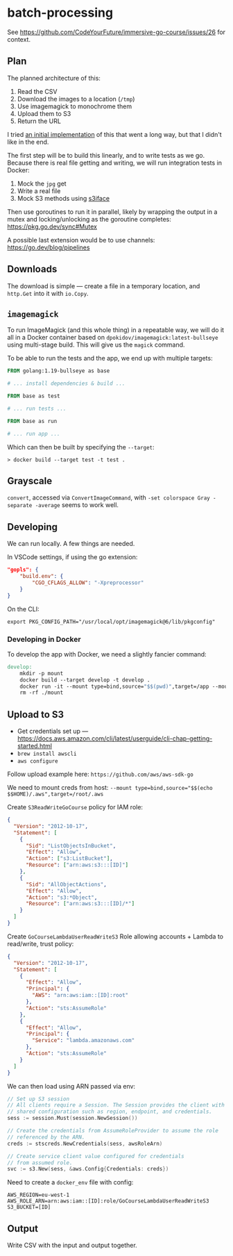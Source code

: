 # batch-processing

See https://github.com/CodeYourFuture/immersive-go-course/issues/26 for context.

## Plan

The planned architecture of this:

1. Read the CSV
2. Download the images to a location (`/tmp`)
3. Use imagemagick to monochrome them
4. Upload them to S3
5. Return the URL

I tried [an initial implementation](https://github.com/CodeYourFuture/immersive-go-course/pull/46) of this that went a long way, but that I didn't like in the end.

The first step will be to build this linearly, and to write tests as we go. Because there is real file getting and writing, we will run integration tests in Docker:

1. Mock the `jpg` get
2. Write a real file
3. Mock S3 methods using [s3iface](https://docs.aws.amazon.com/sdk-for-go/api/service/s3/s3iface/)

Then use goroutines to run it in parallel, likely by wrapping the output in a mutex and locking/unlocking as the goroutine completes: https://pkg.go.dev/sync#Mutex

A possible last extension would be to use channels: https://go.dev/blog/pipelines

## Downloads

The download is simple — create a file in a temporary location, and `http.Get` into it with `io.Copy`.

## `imagemagick`

To run ImageMagick (and this whole thing) in a repeatable way, we will do it all in a Docker container based on `dpokidov/imagemagick:latest-bullseye` using multi-stage build. This will give us the `magick` command.

To be able to run the tests and the app, we end up with multiple targets:

```Dockerfile
FROM golang:1.19-bullseye as base

# ... install dependencies & build ...

FROM base as test

# ... run tests ...

FROM base as run

# ... run app ...
```

Which can then be built by specifying the `--target`:

```console
> docker build --target test -t test .
```

## Grayscale

`convert`, accessed via `ConvertImageCommand`, with `-set colorspace Gray -separate -average` seems to work well.

## Developing

We can run locally. A few things are needed.

In VSCode settings, if using the go extension:

```json
"gopls": {
    "build.env": {
        "CGO_CFLAGS_ALLOW": "-Xpreprocessor"
    }
}
```

On the CLI:

```console
export PKG_CONFIG_PATH="/usr/local/opt/imagemagick@6/lib/pkgconfig"
```

### Developing in Docker

To develop the app with Docker, we need a slightly fancier command:

```Makefile
develop:
    mkdir -p mount
    docker build --target develop -t develop .
    docker run -it --mount type=bind,source="$$(pwd)",target=/app --mount type=bind,source="/tmp",target=/tmp --rm develop
    rm -rf ./mount
```

## Upload to S3

- Get credentials set up — https://docs.aws.amazon.com/cli/latest/userguide/cli-chap-getting-started.html
- `brew install awscli`
- `aws configure`

Follow upload example here: `https://github.com/aws/aws-sdk-go`

We need to mount creds from host: `--mount type=bind,source="$$(echo $$HOME)/.aws",target=/root/.aws`

Create `S3ReadWriteGoCourse` policy for IAM role:

```json
{
  "Version": "2012-10-17",
  "Statement": [
    {
      "Sid": "ListObjectsInBucket",
      "Effect": "Allow",
      "Action": ["s3:ListBucket"],
      "Resource": ["arn:aws:s3:::[ID]"]
    },
    {
      "Sid": "AllObjectActions",
      "Effect": "Allow",
      "Action": "s3:*Object",
      "Resource": ["arn:aws:s3:::[ID]/*"]
    }
  ]
}
```

Create `GoCourseLambdaUserReadWriteS3` Role allowing accounts + Lambda to read/write, trust policy:

```json
{
  "Version": "2012-10-17",
  "Statement": [
    {
      "Effect": "Allow",
      "Principal": {
        "AWS": "arn:aws:iam::[ID]:root"
      },
      "Action": "sts:AssumeRole"
    },
    {
      "Effect": "Allow",
      "Principal": {
        "Service": "lambda.amazonaws.com"
      },
      "Action": "sts:AssumeRole"
    }
  ]
}
```

We can then load using ARN passed via env:

```go
// Set up S3 session
// All clients require a Session. The Session provides the client with
// shared configuration such as region, endpoint, and credentials.
sess := session.Must(session.NewSession())

// Create the credentials from AssumeRoleProvider to assume the role
// referenced by the ARN.
creds := stscreds.NewCredentials(sess, awsRoleArn)

// Create service client value configured for credentials
// from assumed role.
svc := s3.New(sess, &aws.Config{Credentials: creds})
```

Need to create a `docker_env` file with config:

```env
AWS_REGION=eu-west-1
AWS_ROLE_ARN=arn:aws:iam::[ID]:role/GoCourseLambdaUserReadWriteS3
S3_BUCKET=[ID]
```

## Output

Write CSV with the input and output together.
